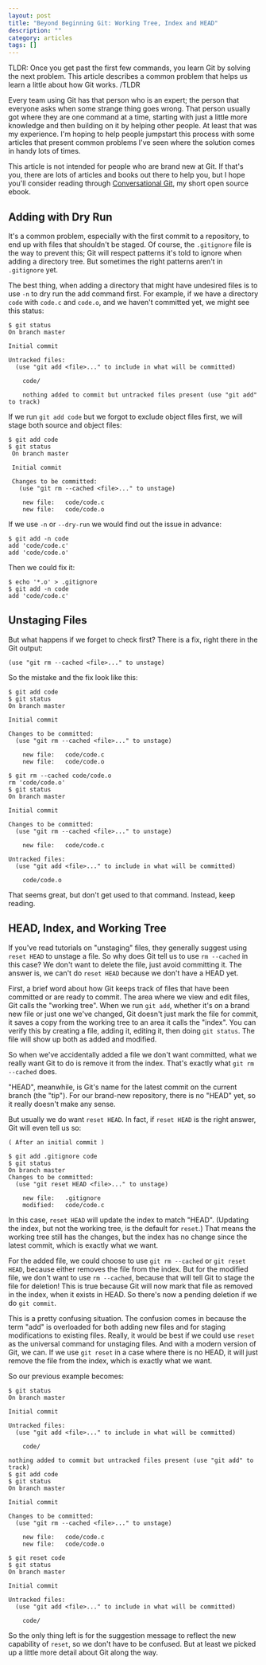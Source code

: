 ```yaml
---
layout: post
title: "Beyond Beginning Git: Working Tree, Index and HEAD"
description: ""
category: articles
tags: []
---
```


TLDR: Once you get past the first few commands, you learn Git
by solving the next problem. This article describes a common
problem that helps us learn a little about how Git works. /TLDR

Every team using Git has that person who is an expert; the person
that everyone asks when some strange thing goes wrong. That person
usually got where they are one command at a time, starting with
just a little more knowledge and then building on it by helping
other people. At least that was my experience. I'm hoping to
help people jumpstart this process with some articles that 
present common problems I've seen where the solution comes
in handy lots of times.

This article is not intended for people who are brand new at Git.
If that's you, there are lots of articles and books out there to 
help you, but I hope you'll consider reading through [Conversational
Git][cg], my short open source ebook.

## Adding with Dry Run

It's a common problem, especially with the first commit to a repository, to end
up with files that shouldn't be staged. Of course, the `.gitignore` file is the
way to prevent this; Git will respect patterns it's told to ignore when adding
a directory tree. But sometimes the right patterns aren't in `.gitignore` yet.

The best thing, when adding a directory that might have undesired files is to
use `-n` to dry run the add command first. For example, if we have a directory
`code` with `code.c` and `code.o`, and we haven't committed yet, we might see
this status:

```
$ git status
On branch master

Initial commit

Untracked files:
  (use "git add <file>..." to include in what will be committed)
  
    code/
    
    nothing added to commit but untracked files present (use "git add" to track)
```

If we run `git add code` but we forgot to exclude object files first, we
will stage both source and object files:

```
$ git add code
$ git status
 On branch master

 Initial commit

 Changes to be committed:
   (use "git rm --cached <file>..." to unstage)

    new file:   code/code.c
    new file:   code/code.o
```

If we use `-n` or `--dry-run` we would find out the issue in advance:

```
$ git add -n code
add 'code/code.c'
add 'code/code.o'
```

Then we could fix it:

```
$ echo '*.o' > .gitignore
$ git add -n code
add 'code/code.c'
```

## Unstaging Files

But what happens if we forget to check first? There is a fix, right
there in the Git output: 

```
(use "git rm --cached <file>..." to unstage)
```

So the mistake and the fix look like this:

```
$ git add code
$ git status
On branch master

Initial commit

Changes to be committed:
  (use "git rm --cached <file>..." to unstage)

    new file:   code/code.c
    new file:   code/code.o

$ git rm --cached code/code.o
rm 'code/code.o'
$ git status
On branch master

Initial commit

Changes to be committed:
  (use "git rm --cached <file>..." to unstage)

    new file:   code/code.c

Untracked files:
  (use "git add <file>..." to include in what will be committed)

    code/code.o
```

That seems great, but don't get used to that command. Instead, keep
reading.

## HEAD, Index, and Working Tree

If you've read tutorials on "unstaging" files, they generally suggest using
`reset HEAD` to unstage a file. So why does Git tell us to use `rm --cached`
in this case? We don't want to delete the file, just avoid committing it.
The answer is, we can't do `reset HEAD` because we don't have a HEAD yet.

First, a brief word about how Git keeps track of files that have been committed
or are ready to commit. The area where we view and edit files, Git calls the
"working tree". When we run `git add`, whether it's on a brand new file or
just one we've changed, Git doesn't just mark the file for commit, it saves a
copy from the working tree to an area it calls the "index". You can verify this
by creating a file, adding it, editing it, then doing `git status`. The file
will show up both as added and modified. 

So when we've accidentally added a file we don't want committed, what we
really want Git to do is remove it from the index. That's exactly what
`git rm --cached` does.

"HEAD", meanwhile, is Git's name for the latest commit on the current branch
(the "tip"). For our brand-new repository, there is no "HEAD" yet, so it really
doesn't make any sense.

But usually we do want `reset HEAD`. In fact, if `reset HEAD` is the right
answer, Git will even tell us so:

```
( After an initial commit )

$ git add .gitignore code
$ git status
On branch master
Changes to be committed:
  (use "git reset HEAD <file>..." to unstage)

    new file:   .gitignore
    modified:   code/code.c
```

In this case, `reset HEAD` will update the index to match "HEAD". (Updating
the index, but not the working tree, is the default for `reset`.) That
means the working tree still has the changes, but the index has no change since
the latest commit, which is exactly what we want.

For the added file, we could choose to use `git rm --cached` or `git reset HEAD`,
because either removes the file from the index. But for the modified file, we
don't want to use `rm --cached`, because that will tell Git to stage the file
for deletion! This is true because Git will now mark that file as removed in
the index, when it exists in HEAD. So there's now a pending deletion if we do
`git commit`.

This is a pretty confusing situation. The confusion comes in because the term
"add" is overloaded for both adding new files and for staging modifications to
existing files. Really, it would be best if we could use `reset` as the universal
command for unstaging files. And with a modern version of Git, we can. If
we use `git reset` in a case where there is no HEAD, it will just remove the file
from the index, which is exactly what we want.

So our previous example becomes:

```
$ git status
On branch master

Initial commit

Untracked files:
  (use "git add <file>..." to include in what will be committed)

    code/

nothing added to commit but untracked files present (use "git add" to track)
$ git add code
$ git status
On branch master

Initial commit

Changes to be committed:
  (use "git rm --cached <file>..." to unstage)

    new file:   code/code.c
    new file:   code/code.o

$ git reset code
$ git status
On branch master

Initial commit

Untracked files:
  (use "git add <file>..." to include in what will be committed)

    code/
```

So the only thing left is for the suggestion message to reflect the
new capability of `reset`, so we don't have to be confused. But
at least we picked up a little more detail about Git along the way.

[cg]:http://blog.anvard.org/conversational-git/

